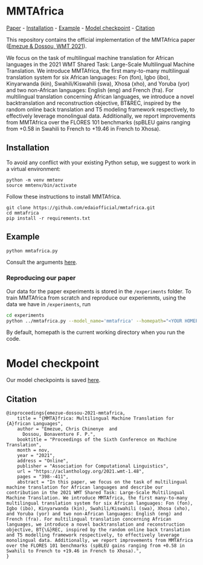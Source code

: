 # MMTAfrica
[Paper](https://aclanthology.org/2021.wmt-1.48/) - [Installation](#installation) - [Example](#example) - [Model checkpoint](#model-checkpoint)  - [Citation](#citation)


This repository contains the official implementation of the MMTAfrica paper ([Emezue & Dossou, WMT 2021](https://aclanthology.org/2021.wmt-1.48/)).

We focus on the task of multilingual machine translation for African languages in the 2021 WMT Shared Task: Large-Scale Multilingual Machine Translation. We introduce MMTAfrica, the first many-to-many multilingual translation system for six African languages: Fon (fon), Igbo (ibo), Kinyarwanda (kin), Swahili/Kiswahili (swa), Xhosa (xho), and Yoruba (yor) and two non-African languages: English (eng) and French (fra). For multilingual translation concerning African languages, we introduce a novel backtranslation and reconstruction objective, BT\&REC, inspired by the random online back translation and T5 modeling framework respectively, to effectively leverage monolingual data. Additionally, we report improvements from MMTAfrica over the FLORES 101 benchmarks (spBLEU gains ranging from +0.58 in Swahili to French to +19.46 in French to Xhosa).

## Installation
To avoid any conflict with your existing Python setup, we suggest to work in a virtual environment:
```
python -m venv mmtenv
source mmtenv/bin/activate
```

Follow these instructions to install MMTAfrica.
```
git clone https://github.com/edaiofficial/mmtafrica.git
cd mmtafrica
pip install -r requirements.txt
```

## Example
```bash
python mmtafrica.py 
```
Consult the arguments [here](https://github.com/edaiofficial/mmtafrica/blob/main/mmtafrica.py#L772-L860).

### Reproducing our paper
Our data for the paper experiments is stored in the `/experiments` folder. To train MMTAfrica from scratch and reproduce our experiemnts, using the data we have in `/experiments`, run
```bash
cd experiments
python ../mmtafrica.py --model_name='mmtafrica' --homepath="<YOUR HOMEPATH>"
```
By default, homepath is the current working directory when you run the code. 

# Model checkpoint
Our model checkpoints is saved [here](https://drive.google.com/file/d/1gUINHLRQC06HGGeP211-x3IIr3WS84Iy/view?usp=sharing).


## Citation
```
@inproceedings{emezue-dossou-2021-mmtafrica,
    title = "{MMTA}frica: Multilingual Machine Translation for {A}frican Languages",
    author = "Emezue, Chris Chinenye  and
      Dossou, Bonaventure F. P.",
    booktitle = "Proceedings of the Sixth Conference on Machine Translation",
    month = nov,
    year = "2021",
    address = "Online",
    publisher = "Association for Computational Linguistics",
    url = "https://aclanthology.org/2021.wmt-1.48",
    pages = "398--411",
    abstract = "In this paper, we focus on the task of multilingual machine translation for African languages and describe our contribution in the 2021 WMT Shared Task: Large-Scale Multilingual Machine Translation. We introduce MMTAfrica, the first many-to-many multilingual translation system for six African languages: Fon (fon), Igbo (ibo), Kinyarwanda (kin), Swahili/Kiswahili (swa), Xhosa (xho), and Yoruba (yor) and two non-African languages: English (eng) and French (fra). For multilingual translation concerning African languages, we introduce a novel backtranslation and reconstruction objective, BT{\&}REC, inspired by the random online back translation and T5 modelling framework respectively, to effectively leverage monolingual data. Additionally, we report improvements from MMTAfrica over the FLORES 101 benchmarks (spBLEU gains ranging from +0.58 in Swahili to French to +19.46 in French to Xhosa).",
}
```
